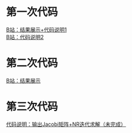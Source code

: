 # 第一次代码
[B站：结果展示+代码说明1](https://www.bilibili.com/video/BV1Dc411c7SK/?vd_source=5747beb809cf06f158b6cb78772c8a44)<br>
[B站：代码说明2](https://www.bilibili.com/video/BV13N411e7Fp/)<br>
# 第二次代码
[B站：结果展示](https://www.bilibili.com/video/BV18u411G7o4/)<br>
# 第三次代码
[代码说明：输出Jacobi矩阵+NR迭代求解（未完成）](https://www.bilibili.com/video/BV1Yh4y1F7YW/)

